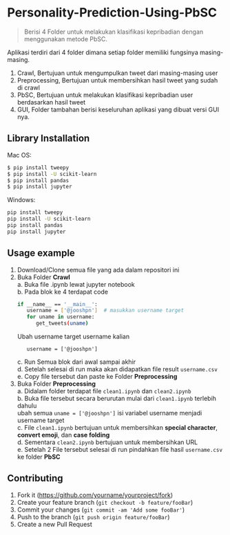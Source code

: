 # Personality-Prediction-Using-PbSC

> Berisi 4 Folder untuk melakukan klasifikasi kepribadian dengan menggunakan metode PbSC.

Aplikasi terdiri dari 4 folder dimana setiap folder memiliki fungsinya masing-masing.
1. Crawl, Bertujuan untuk mengumpulkan tweet dari masing-masing user
2. Preprocessing, Bertujuan untuk membersihkan hasil tweet yang sudah di crawl
3. PbSC, Bertujuan untuk melakukan klasifikasi kepribadian user berdasarkan hasil tweet
4. GUI, Folder tambahan berisi keseluruhan aplikasi yang dibuat versi GUI nya.

## Library Installation

Mac OS:

```sh
$ pip install tweepy
$ pip install -U scikit-learn
$ pip install pandas
$ pip install jupyter
```

Windows:

```sh
pip install tweepy
pip install -U scikit-learn
pip install pandas
pip install jupyter
```

## Usage example

1. Download/Clone semua file yang ada dalam repositori ini
2. Buka Folder __Crawl__  
   a. Buka file .ipynb lewat jupyter notebook    
   b. Pada blok ke 4 terdapat code  
   ```sh
   if __name__ == '__main__':
      username = ['@jooshpn']  # masukkan username target
      for uname in username:
         get_tweets(uname)
   ```
   Ubah username target username kalian    
   ```
      username = ['@jooshpn'] 
   ``` 
   c. Run Semua blok dari awal sampai akhir  
   d. Setelah selesai di run maka akan didapatkan file result ```username.csv```  
   e. Copy file tersebut dan paste ke Folder __Preprocessing__  
3. Buka Folder __Preprocessing__  
   a. Didalam folder terdapat file ```clean1.ipynb``` dan ```clean2.ipynb```  
   b. Buka file tersebut secara berurutan mulai dari ```clean1.ipynb``` terlebih dahulu   
      ubah semua ```uname = ['@jooshpn']``` isi variabel username menjadi username target   
   c. File ```clean1.ipynb``` bertujuan untuk membersihkan __special character__, __convert emoji__, dan __case folding__  
   d. Sementara ```clean2.ipynb``` bertujuan untuk membersihkan URL  
   e. Setelah 2 File tersebut selesai di run pindahkan file hasil ```username.csv``` ke folder __PbSC__   
## Contributing

1. Fork it (<https://github.com/yourname/yourproject/fork>)
2. Create your feature branch (`git checkout -b feature/fooBar`)
3. Commit your changes (`git commit -am 'Add some fooBar'`)
4. Push to the branch (`git push origin feature/fooBar`)
5. Create a new Pull Request

<!-- Markdown link & img dfn's -->
[npm-image]: https://img.shields.io/npm/v/datadog-metrics.svg?style=flat-square
[npm-url]: https://npmjs.org/package/datadog-metrics
[npm-downloads]: https://img.shields.io/npm/dm/datadog-metrics.svg?style=flat-square
[travis-image]: https://img.shields.io/travis/dbader/node-datadog-metrics/master.svg?style=flat-square
[travis-url]: https://travis-ci.org/dbader/node-datadog-metrics
[wiki]: https://github.com/yourname/yourproject/wiki
